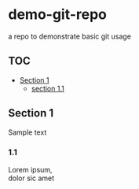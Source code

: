 # demo-git-repo
a repo to demonstrate basic git usage

## TOC
* [Section 1](#section-1)
	* [section 1.1](#section-1.1)


## Section 1
Sample text
### 1.1
Lorem ipsum,   
dolor sic amet

